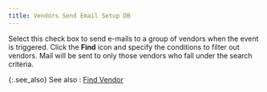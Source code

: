 ```yaml
---
title: Vendors Send Email Setup DB
---
```



Select this check box to send e-mails to a group of vendors when the  event is triggered. Click the **Find**  icon and specify the conditions to filter out vendors. Mail will be sent  to only those vendors who fall under the search criteria.


{:.see_also}
See also
: [Find  Vendor](JavaScript:RelatedTopics1.Click())<!--Metadata type="DesignerControl" startspan
<object CLASSID="clsid:ADB880A6-D8FF-11CF-9377-00AA003B7A11"
	ID=RelatedTopics1
	TYPE="application/x-oleobject">
</object>-->

<object classid="clsid:ADB880A6-D8FF-11CF-9377-00AA003B7A11" id="RelatedTopics1" type="application/x-oleobject"> 
 <param name="Command" value="Related Topics">
<param name="Window" value="second">
<param name="Item1" value="Find Vendor;{{site.mv_chm}}/finding-vendors/find_vendors_vendors_content.html">
</object><!--Metadata type="DesignerControl" endspan-->
